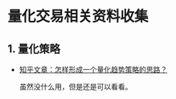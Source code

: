 # 量化交易相关资料收集

## 1. 量化策略

- [知乎文章：怎样形成一个量化趋势策略的思路？](https://www.zhihu.com/question/35999598)

    虽然没什么用，但是还是可以看看。

